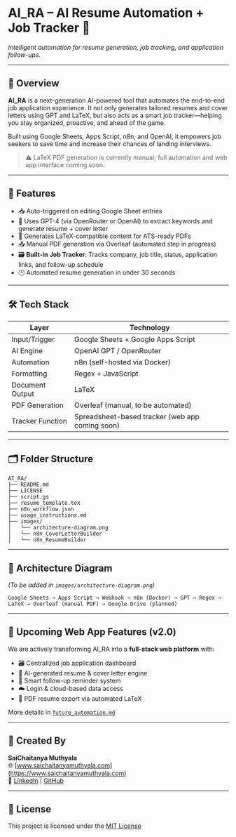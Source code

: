# AI_RA – AI Resume Automation + Job Tracker 🚀  
_Intelligent automation for resume generation, job tracking, and application follow-ups._

---

## 📌 Overview

**AI_RA** is a next-generation AI-powered tool that automates the end-to-end job application experience. It not only generates tailored resumes and cover letters using GPT and LaTeX, but also acts as a smart job tracker—helping you stay organized, proactive, and ahead of the game.

Built using Google Sheets, Apps Script, n8n, and OpenAI, it empowers job seekers to save time and increase their chances of landing interviews.

> ⚠️ LaTeX PDF generation is currently manual; full automation and web app interface coming soon.

---

## 🧠 Features

- 📥 Auto-triggered on editing Google Sheet entries
- 🤖 Uses GPT-4 (via OpenRouter or OpenAI) to extract keywords and generate resume + cover letter
- 📄 Generates LaTeX-compatible content for ATS-ready PDFs
- 📤 Manual PDF generation via Overleaf (automated step in progress)
- 🗃️ **Built-in Job Tracker**: Tracks company, job title, status, application links, and follow-up schedule
- 🕒 Automated resume generation in under 30 seconds

---

## 🛠️ Tech Stack

| Layer             | Technology |
|------------------|------------|
| Input/Trigger     | Google Sheets + Google Apps Script |
| AI Engine         | OpenAI GPT / OpenRouter |
| Automation        | n8n (self-hosted via Docker) |
| Formatting        | Regex + JavaScript |
| Document Output   | LaTeX |
| PDF Generation    | Overleaf (manual, to be automated) |
| Tracker Function  | Spreadsheet-based tracker (web app coming soon) |

---

## 🗂️ Folder Structure

```
AI_RA/
├── README.md
├── LICENSE
├── script.gs
├── resume_template.tex
├── n8n_workflow.json
├── usage_instructions.md
├── images/
│   └── architecture-diagram.png
│   └── n8n_CoverLetterBuilder
│   └── n8n_ResumeBuilder
```

---

## 🧩 Architecture Diagram

_(To be added in `images/architecture-diagram.png`)_

```
Google Sheets → Apps Script → Webhook → n8n (Docker) → GPT → Regex → LaTeX → Overleaf (manual PDF) → Google Drive (planned)
```

---

## 🚀 Upcoming Web App Features (v2.0)

We are actively transforming AI_RA into a **full-stack web platform** with:

- 🗃️ Centralized job application dashboard
- 📄 AI-generated resume & cover letter engine
- 🔔 Smart follow-up reminder system
- ☁️ Login & cloud-based data access
- 🧾 PDF resume export via automated LaTeX

More details in [`future_automation.md`](./docs/future_automation.md)

---

## 👤 Created By

**SaiChaitanya Muthyala**  
🌐 [www.saichaitanyamuthyala.com](https://www.saichaitanyamuthyala.com)  
🔗 [LinkedIn](https://linkedin.com/in/saichaitanya-muthyala-3204a71a0) | [GitHub](https://github.com/msaichaitanya735)

---

## 📄 License

This project is licensed under the [MIT License](./LICENSE)


